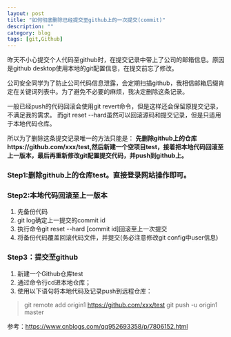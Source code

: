 ```yaml
---
layout: post
title: "如何彻底删除已经提交至github上的一次提交(commit)"
description: ""
category: blog
tags: [git,Github]
---
```


昨天不小心提交个人代码至github时，在提交记录中带上了公司的邮箱信息。原因是github desktop使用本地的git配置信息，在提交前忘了修改。

公司安全同学为了防止公司代码信息泄露，会定期扫描github，我相信邮箱后缀肯定在关键词列表中。为了避免不必要的麻烦，我决定删除这条记录。

一般已经push的代码回滚会使用git revert命令，但是这样还会保留原提交记录，不满足我的需求。
而git reset --hard虽然可以回滚源码和提交记录，但是只适用于本地代码仓库。

所以为了删除这条提交记录唯一的方法只能是： **先删除github上的仓库https://github.com/xxx/test,然后新建一个空项目test，接着把本地代码回滚至上一版本，最后再重新修改git配置提交代码，并push到github上。**

### Step1:删除github上的仓库test。直接登录网站操作即可。
### Step2:本地代码回滚至上一版本
1. 先备份代码
2. git log确定上一提交的commit id
3. 执行命令git reset --hard [commit id]回滚至上一次提交
4. 将备份代码覆盖回滚代码文件，并提交(务必注意修改git config中user信息)
### Step3：提交至github
1. 新建一个Github仓库test
2. 通过命令行cd进本地仓库；
3. 使用以下语句将本地代码及记录push到远程仓库：

> git remote add origin1 https://github.com/xxx/test
> git push -u origin1 master

参考：https://www.cnblogs.com/qq952693358/p/7806152.html

